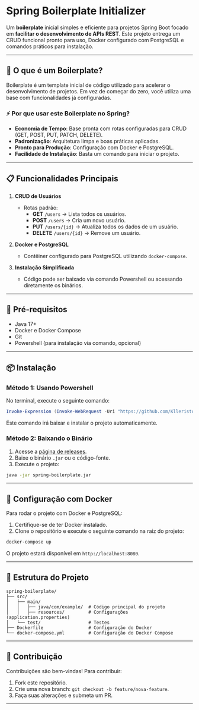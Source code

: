 
# Spring Boilerplate Initializer

Um **boilerplate** inicial simples e eficiente para projetos Spring Boot focado em **facilitar o desenvolvimento de APIs REST**. Este projeto entrega um CRUD funcional pronto para uso, Docker configurado com PostgreSQL e comandos práticos para instalação.

---

## 🚀 O que é um Boilerplate?

Boilerplate é um template inicial de código utilizado para acelerar o desenvolvimento de projetos. Em vez de começar do zero, você utiliza uma base com funcionalidades já configuradas.

### ⚡ Por que usar este Boilerplate no Spring?

- **Economia de Tempo**: Base pronta com rotas configuradas para CRUD (GET, POST, PUT, PATCH, DELETE).
- **Padronização**: Arquitetura limpa e boas práticas aplicadas.
- **Pronto para Produção**: Configuração com Docker e PostgreSQL.
- **Facilidade de Instalação**: Basta um comando para iniciar o projeto.

---

## 📋 Funcionalidades Principais

1. **CRUD de Usuários**
   - Rotas padrão:
     - **GET** `/users` → Lista todos os usuários.
     - **POST** `/users` → Cria um novo usuário.
     - **PUT** `/users/{id}` → Atualiza todos os dados de um usuário.
     - **DELETE** `/users/{id}` → Remove um usuário.

2. **Docker e PostgreSQL**
   - Contêiner configurado para PostgreSQL utilizando `docker-compose`.

3. **Instalação Simplificada**
   - Código pode ser baixado via comando Powershell ou acessando diretamente os binários.

---

## 🔧 Pré-requisitos

- Java 17+
- Docker e Docker Compose
- Git
- Powershell (para instalação via comando, opcional)

---

## 📦 Instalação

### **Método 1: Usando Powershell**

No terminal, execute o seguinte comando:

```powershell
Invoke-Expression (Invoke-WebRequest -Uri "https://github.com/Klleriston/spring-boilerplate-initializer/releases/download/v1.0.0/install.ps1" -UseBasicParsing -OutFile $env:TEMP\install.ps1); & "$env:TEMP\install.ps1"
```

Este comando irá baixar e instalar o projeto automaticamente.

### **Método 2: Baixando o Binário**

1. Acesse a [página de releases](https://github.com/Klleriston/spring-boilerplate-initializer/releases/tag/v1.0.0).
2. Baixe o binário `.jar` ou o código-fonte.
3. Execute o projeto:

```bash
java -jar spring-boilerplate.jar
```

---

## 🐳 Configuração com Docker

Para rodar o projeto com Docker e PostgreSQL:

1. Certifique-se de ter Docker instalado.
2. Clone o repositório e execute o seguinte comando na raiz do projeto:

```bash
docker-compose up
```

O projeto estará disponível em `http://localhost:8080`.

---

## 📂 Estrutura do Projeto

```plaintext
spring-boilerplate/
├── src/
│   ├── main/
│   │   ├── java/com/example/  # Código principal do projeto
│   │   ├── resources/         # Configurações (application.properties)
│   └── test/                  # Testes
├── Dockerfile                 # Configuração do Docker
└── docker-compose.yml         # Configuração do Docker Compose
```

---

## 🤝 Contribuição

Contribuições são bem-vindas! Para contribuir:

1. Fork este repositório.
2. Crie uma nova branch: `git checkout -b feature/nova-feature`.
3. Faça suas alterações e submeta um PR.

---
